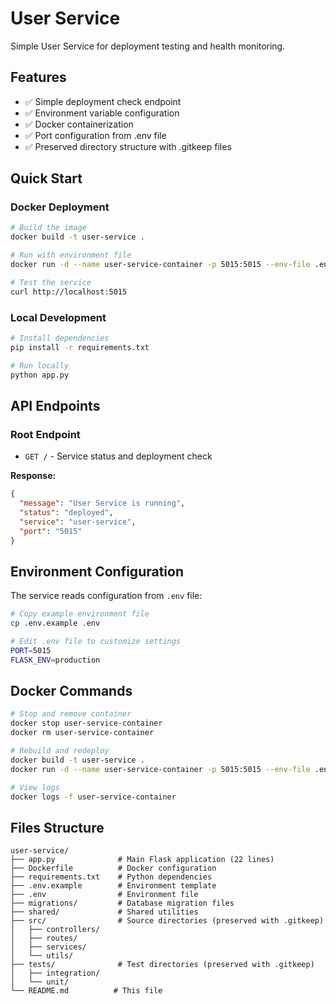 # User Service

Simple User Service for deployment testing and health monitoring.

## Features
- ✅ Simple deployment check endpoint
- ✅ Environment variable configuration
- ✅ Docker containerization
- ✅ Port configuration from .env file
- ✅ Preserved directory structure with .gitkeep files

## Quick Start

### Docker Deployment
```bash
# Build the image
docker build -t user-service .

# Run with environment file
docker run -d --name user-service-container -p 5015:5015 --env-file .env user-service

# Test the service
curl http://localhost:5015
```

### Local Development
```bash
# Install dependencies
pip install -r requirements.txt

# Run locally
python app.py
```

## API Endpoints

### Root Endpoint
- `GET /` - Service status and deployment check

**Response:**
```json
{
  "message": "User Service is running",
  "status": "deployed",
  "service": "user-service",
  "port": "5015"
}
```

## Environment Configuration

The service reads configuration from `.env` file:

```bash
# Copy example environment file
cp .env.example .env

# Edit .env file to customize settings
PORT=5015
FLASK_ENV=production
```

## Docker Commands

```bash
# Stop and remove container
docker stop user-service-container
docker rm user-service-container

# Rebuild and redeploy
docker build -t user-service .
docker run -d --name user-service-container -p 5015:5015 --env-file .env user-service

# View logs
docker logs -f user-service-container
```

## Files Structure
```
user-service/
├── app.py              # Main Flask application (22 lines)
├── Dockerfile          # Docker configuration
├── requirements.txt    # Python dependencies
├── .env.example        # Environment template
├── .env                # Environment file
├── migrations/         # Database migration files
├── shared/             # Shared utilities
├── src/                # Source directories (preserved with .gitkeep)
│   ├── controllers/
│   ├── routes/
│   ├── services/
│   └── utils/
├── tests/              # Test directories (preserved with .gitkeep)
│   ├── integration/
│   └── unit/
└── README.md          # This file
```
